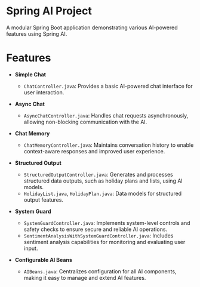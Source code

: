 # Spring AI Project
A modular Spring Boot application demonstrating various AI-powered features using Spring AI.

# Features

- **Simple Chat**
  - `ChatController.java`: Provides a basic AI-powered chat interface for user interaction.

- **Async Chat**
  - `AsyncChatController.java`: Handles chat requests asynchronously, allowing non-blocking communication with the AI.

- **Chat Memory**
  - `ChatMemoryController.java`: Maintains conversation history to enable context-aware responses and improved user experience.

- **Structured Output**
  - `StructuredOutputController.java`: Generates and processes structured data outputs, such as holiday plans and lists, using AI models.
  - `HolidayList.java`, `HolidayPlan.java`: Data models for structured output features.

- **System Guard**
  - `SystemGuardController.java`: Implements system-level controls and safety checks to ensure secure and reliable AI operations.
  - `SentimentAnalysisWithSystemGuardController.java`: Includes sentiment analysis capabilities for monitoring and evaluating user input.

- **Configurable AI Beans**
  - `AIBeans.java`: Centralizes configuration for all AI components, making it easy to manage and extend AI features.
